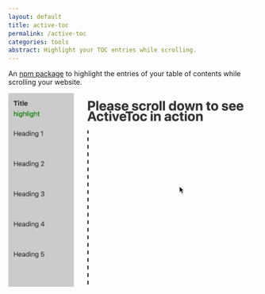 ```yaml
---
layout: default
title: active-toc
permalink: /active-toc
categories: tools
abstract: Highlight your TOC entries while scrolling.
---
```

An [npm package](https://www.npmjs.com/package/active-toc) to highlight the entries of your table of contents while scrolling your website.

![active-toc Demo](/_pages/tools/active-toc/active-toc.gif)
